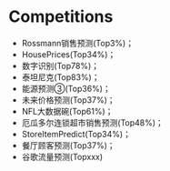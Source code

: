 # Competitions

- Rossmann销售预测(Top3%)；
- HousePrices(Top34%)；
- 数字识别(Top78%)；
- 泰坦尼克(Top83%)；
- 能源预测③(Top36%)；
- 未来价格预测(Top37%)；
- NFL大数据碗(Top61%)；
- 厄瓜多尔连锁超市销售预测(Top48%)；
- StoreItemPredict(Top34%)；
- 餐厅顾客预测(Top37%)；
- 谷歌流量预测(Topxxx)
